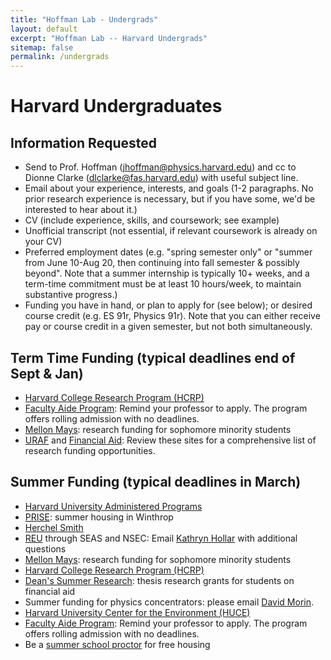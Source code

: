 ```yaml
---
title: "Hoffman Lab - Undergrads"
layout: default
excerpt: "Hoffman Lab -- Harvard Undergrads"
sitemap: false
permalink: /undergrads
---
```


# Harvard Undergraduates

## Information Requested


* Send to Prof. Hoffman (jhoffman@physics.harvard.edu) and cc to Dionne Clarke (dlclarke@fas.harvard.edu) with useful subject line.
* Email about your experience, interests, and goals (1-2 paragraphs. No prior research experience is necessary, but if you have some, we'd be interested to hear about it.)
* CV (include experience, skills, and coursework; see example)
* Unofficial transcript (not essential, if relevant coursework is already on your CV)
* Preferred employment dates (e.g. "spring semester only" or "summer from June 10-Aug 20, then continuing into fall semester & possibly beyond". Note that a summer internship is typically 10+ weeks, and a term-time commitment must be at least 10 hours/week, to maintain substantive progress.)
* Funding you have in hand, or plan to apply for (see below); or desired course credit (e.g. ES 91r, Physics 91r). Note that you can either receive pay or course credit in a given semester, but not both simultaneously.

## Term Time Funding (typical deadlines end of Sept & Jan)

* <a href="http://uraf.harvard.edu/uraf-administered-programs">Harvard
College Research Program (HCRP)</a>
* <a href="https://seo.harvard.edu/faculty-aide-program">Faculty
Aide Program</a>: Remind your professor to apply. The program offers rolling admission with no deadlines.
* <a href="https://uraf.harvard.edu/mmuf">Mellon
Mays</a>: research funding for sophomore minority students
* <a href="https://uraf.harvard.edu/resources">URAF</a> and <a href="https://college.harvard.edu/financial-aid/forms-resources/resources/research-and-learning">Financial Aid</a>: Review these sites for a comprehensive list of research funding opportunities.

## Summer Funding (typical deadlines in March)

* <a href="http://uraf.harvard.edu/uraf-administered-programs">Harvard University Administered Programs</a>
* <a href="https://uraf.harvard.edu/prise-application-instructions">PRISE</a>: summer housing in Winthrop
* <a href="https://uraf.harvard.edu/herchel-smith-application-instructions">Herchel
Smith</a>
* <a href="https://www.seas.harvard.edu/k-12-community-programs/reu">REU</a> through SEAS and NSEC: Email <a href="mailto:hollar@seas.harvard.edu">Kathryn Hollar</a> with additional questions
* <a href="https://uraf.harvard.edu/mmuf">Mellon
Mays</a>: research funding for sophomore minority students
* <a href="http://uraf.harvard.edu/uraf-administered-programs">Harvard
College Research Program (HCRP)</a>
* <a href="https://college.harvard.edu/admissions/choosing-harvard/research-opportunities">Dean's
Summer Research</a>: thesis research grants for students on financial aid
* Summer funding for physics concentrators: please email <a href="mailto:djmorin@fas.harvard.edu">David Morin</a>.
* <a href="http://www.environment.harvard.edu/student-resources/undergraduate-summer-research-fund"> Harvard University Center for 
the Environment (HUCE)</a>
* <a href="https://seo.harvard.edu/faculty-aide-program">Faculty
Aide Program</a>: Remind your professor to apply. The program offers rolling admission with no deadlines.
* Be a <a href="http://www.summer.harvard.edu/about">summer 
school proctor</a> for free housing


